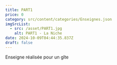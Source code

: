 ```yaml
---
title: PART1
price: 0
category: src/content/categories/Enseignes.json
imgSrcList:
  - src: /asset/PART1.jpg
    alt: PART1 - La Niche
date: 2024-10-09T04:44:35.837Z
draft: false
---
```


Enseigne réalisée pour un gîte
